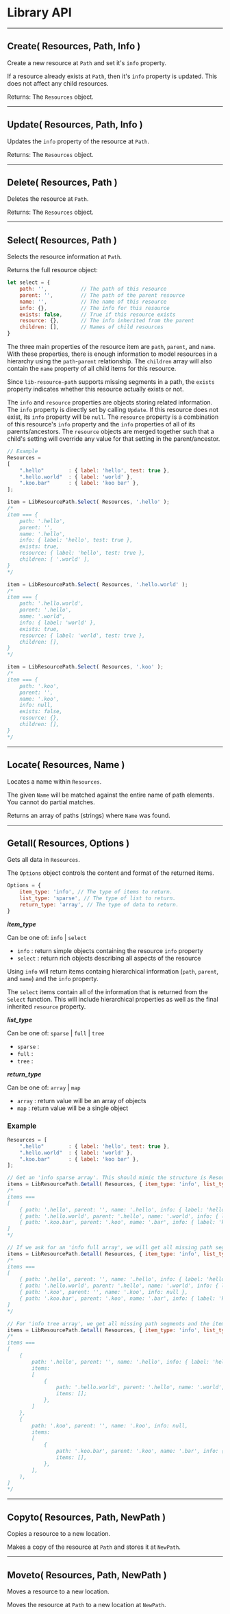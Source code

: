 
# Library API


---------------------------------------------------------------------


## Create( Resources, Path, Info )

Create a new resource at `Path` and set it's `info` property.

If a resource already exists at `Path`, then it's `info` property is updated.
This does not affect any child resources.

Returns: The `Resources` object.


---------------------------------------------------------------------


## Update( Resources, Path, Info )

Updates the `info` property of the resource at `Path`.

Returns: The `Resources` object.


---------------------------------------------------------------------


## Delete( Resources, Path )

Deletes the resource at `Path`.

Returns: The `Resources` object.


---------------------------------------------------------------------


## Select( Resources, Path )

Selects the resource information at `Path`.

Returns the full resource object:
```js
let select = {
	path: '',			// The path of this resource
	parent: '',			// The path of the parent resource
	name: '',			// The name of this resource
	info: {},			// The info for this resource
	exists: false,		// True if this resource exists
	resource: {},		// The info inherited from the parent
	children: [],		// Names of child resources
}
```

The three main properties of the resource item are `path`, `parent`, and `name`.
With these properties, there is enough information to model resources in a hierarchy using the `path`-`parent` relationship.
The `children` array will also contain the `name` property of all child items for this resource.

Since `lib-resource-path` supports missing segments in a path, the `exists` property indicates whether this resource actually exists or not.

The `info` and `resource` properties are objects storing related information.
The `info` property is directly set by calling `Update`.
If this resource does not exist, its `info` property will be `null`.
The `resource` property is a combination of this resource's `info` property and the `info` properties of all of its parents/ancestors.
The `resource` objects are merged together such that a child's setting will override any value for that setting in the parent/ancestor.

```js
// Example
Resources =
[
	".hello"        : { label: 'hello', test: true },
	".hello.world"  : { label: 'world' },
	".koo.bar"      : { label: 'koo bar' },
];

item = LibResourcePath.Select( Resources, '.hello' );
/*
item === {
	path: '.hello',
	parent: '',
	name: '.hello',
	info: { label: 'hello', test: true },
	exists: true,
	resource: { label: 'hello', test: true },
	children: [ '.world' ],
}
*/

item = LibResourcePath.Select( Resources, '.hello.world' );
/*
item === {
	path: '.hello.world',
	parent: '.hello',
	name: '.world',
	info: { label: 'world' },
	exists: true,
	resource: { label: 'world', test: true },
	children: [],
}
*/

item = LibResourcePath.Select( Resources, '.koo' );
/*
item === {
	path: '.koo',
	parent: '',
	name: '.koo',
	info: null,
	exists: false,
	resource: {},
	children: [],
}
*/
```


---------------------------------------------------------------------


## Locate( Resources, Name )

Locates a name within `Resources`.

The given `Name` will be matched against the entire name of path elements.
You cannot do partial matches.

Returns an array of paths (strings) where `Name` was found.


---------------------------------------------------------------------


## Getall( Resources, Options )

Gets all data in `Resources`.

The `Options` object controls the content and format of the returned items.

```js
Options = {
	item_type: 'info', // The type of items to return.
	list_type: 'sparse', // The type of list to return.
	return_type: 'array', // The type of data to return.
}
```

***item_type***

Can be one of: `info` | `select`

- `info`   : return simple objects containing the resource `info` property
- `select` : return rich objects describing all aspects of the resource

Using `info` will return items containg hierarchical information (`path`, `parent`, and `name`) and the `info` property.

The `select` items contain all of the information that is returned from the `Select` function.
This will include hierarchical properties as well as the final inherited `resource` property.


***list_type***

Can be one of: `sparse` | `full` | `tree`

- `sparse` :
- `full`   :
- `tree`   :


***return_type***

Can be one of: `array` | `map`

- `array`  : return value will be an array of objects
- `map`    : return value will be a single object


### Example
```js
Resources = [
	".hello"        : { label: 'hello', test: true },
	".hello.world"  : { label: 'world' },
	".koo.bar"      : { label: 'koo bar' },
];

// Get an 'info sparse array'. This should mimic the structure is Resources closely.
items = LibResourcePath.Getall( Resources, { item_type: 'info', list_type: 'sparse', return_type: 'array'} );
/*
items ===
[
	{ path: '.hello', parent: '', name: '.hello', info: { label: 'hello', test: true } },
	{ path: '.hello.world', parent: '.hello', name: '.world', info: { label: 'world' } },
	{ path: '.koo.bar', parent: '.koo', name: '.bar', info: { label: 'koo bar' } },
]
*/

// If we ask for an 'info full array', we will get all missing path segments (.koo) as well.
items = LibResourcePath.Getall( Resources, { item_type: 'info', list_type: 'full', return_type: 'array'} );
/*
items ===
[
	{ path: '.hello', parent: '', name: '.hello', info: { label: 'hello', test: true } },
	{ path: '.hello.world', parent: '.hello', name: '.world', info: { label: 'world' } },
	{ path: '.koo', parent: '', name: '.koo', info: null },
	{ path: '.koo.bar', parent: '.koo', name: '.bar', info: { label: 'koo bar' } },
]
*/

// For 'info tree array', we get all missing path segments and the items are stored in embedded arrays.
items = LibResourcePath.Getall( Resources, { item_type: 'info', list_type: 'tree', return_type: 'array'} );
/*
items ===
[
	{
		path: '.hello', parent: '', name: '.hello', info: { label: 'hello', test: true },
		items:
		[
			{
				path: '.hello.world', parent: '.hello', name: '.world', info: { label: 'world' },
				items: [];
			},
		]
	},
	{
		path: '.koo', parent: '', name: '.koo', info: null,
		items: 
		[
			{
				path: '.koo.bar', parent: '.koo', name: '.bar', info: { label: 'koo bar' },
				items: [],
			},
		],
	),
]
*/
```


---------------------------------------------------------------------


## Copyto( Resources, Path, NewPath )

Copies a resource to a new location.

Makes a copy of the resource at `Path` and stores it at `NewPath`.


---------------------------------------------------------------------


## Moveto( Resources, Path, NewPath )

Moves a resource to a new location.

Moves the resource at `Path` to a new location at `NewPath`.

